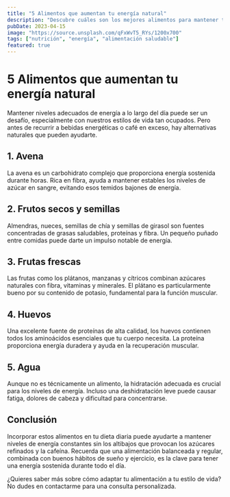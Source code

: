 ```yaml
---
title: "5 Alimentos que aumentan tu energía natural"
description: "Descubre cuáles son los mejores alimentos para mantener tus niveles de energía durante todo el día."
pubDate: 2023-04-15
image: "https://source.unsplash.com/qFxWvT5_RYs/1200x700"
tags: ["nutrición", "energía", "alimentación saludable"]
featured: true
---
```


# 5 Alimentos que aumentan tu energía natural

Mantener niveles adecuados de energía a lo largo del día puede ser un desafío, especialmente con nuestros estilos de vida tan ocupados. Pero antes de recurrir a bebidas energéticas o café en exceso, hay alternativas naturales que pueden ayudarte.

## 1. Avena

La avena es un carbohidrato complejo que proporciona energía sostenida durante horas. Rica en fibra, ayuda a mantener estables los niveles de azúcar en sangre, evitando esos temidos bajones de energía.

## 2. Frutos secos y semillas

Almendras, nueces, semillas de chía y semillas de girasol son fuentes concentradas de grasas saludables, proteínas y fibra. Un pequeño puñado entre comidas puede darte un impulso notable de energía.

## 3. Frutas frescas

Las frutas como los plátanos, manzanas y cítricos combinan azúcares naturales con fibra, vitaminas y minerales. El plátano es particularmente bueno por su contenido de potasio, fundamental para la función muscular.

## 4. Huevos

Una excelente fuente de proteínas de alta calidad, los huevos contienen todos los aminoácidos esenciales que tu cuerpo necesita. La proteína proporciona energía duradera y ayuda en la recuperación muscular.

## 5. Agua

Aunque no es técnicamente un alimento, la hidratación adecuada es crucial para los niveles de energía. Incluso una deshidratación leve puede causar fatiga, dolores de cabeza y dificultad para concentrarse.

## Conclusión

Incorporar estos alimentos en tu dieta diaria puede ayudarte a mantener niveles de energía constantes sin los altibajos que provocan los azúcares refinados y la cafeína. Recuerda que una alimentación balanceada y regular, combinada con buenos hábitos de sueño y ejercicio, es la clave para tener una energía sostenida durante todo el día.

¿Quieres saber más sobre cómo adaptar tu alimentación a tu estilo de vida? No dudes en contactarme para una consulta personalizada.
